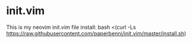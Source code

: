 # init.vim
This is my neovim init.vim file
install: bash <(curl -Ls https://raw.githubusercontent.com/paperbenni/init.vim/master/install.sh)
